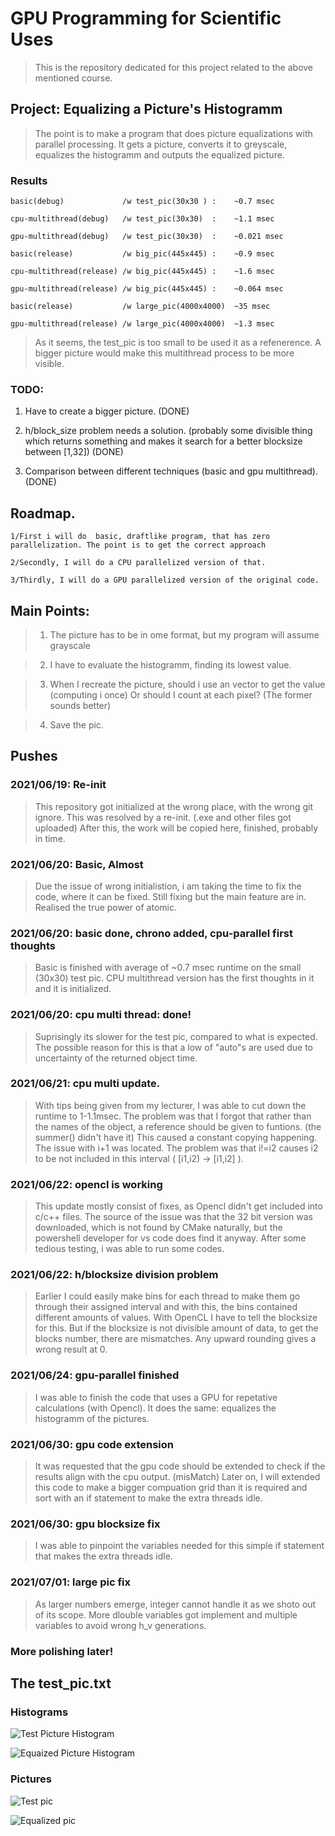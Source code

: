 # GPU Programming for Scientific Uses

> This is the repository dedicated for this project related to the above mentioned course.

## Project: Equalizing a Picture's Histogramm

> The point is to make a program that does picture equalizations with parallel processing. It gets a picture, converts it to greyscale, equalizes the histogramm and outputs the equalized picture.

### Results
    
    basic(debug)             /w test_pic(30x30 ) :    ~0.7 msec
 
    cpu-multithread(debug)   /w test_pic(30x30)  :    ~1.1 msec

    gpu-multithread(debug)   /w test_pic(30x30)  :    ~0.021 msec

    basic(release)           /w big_pic(445x445) :    ~0.9 msec

    cpu-multithread(release) /w big_pic(445x445) :    ~1.6 msec

    gpu-multithread(release) /w big_pic(445x445) :    ~0.064 msec

    basic(release)           /w large_pic(4000x4000)  ~35 msec

    gpu-multithread(release) /w large_pic(4000x4000)  ~1.3 msec

> As it seems, the test_pic is too small to be used it as a refenerence. A bigger picture would make this multithread process to be more visible.

### TODO:

1. Have to create a bigger picture. (DONE)

2. h/block_size problem needs a solution. (probably some divisible thing which returns something and makes it search for a better blocksize between [1,32]) (DONE)

3. Comparison between different techniques (basic and gpu multithread). (DONE)

## Roadmap.

    1/First i will do  basic, draftlike program, that has zero parallelization. The point is to get the correct approach

    2/Secondly, I will do a CPU parallelized version of that.

    3/Thirdly, I will do a GPU parallelized version of the original code. 

## Main Points:

> 1. The picture has to be in ome format, but my program will assume grayscale

> 2. I have to evaluate the histogramm, finding its lowest value.

> 3. When I recreate the picture, should i use an vector to get the value (computing i once) Or should I count at each pixel? (The former sounds better)

> 4. Save the pic.

## Pushes

### 2021/06/19: Re-init

> This repository got initialized at the wrong place, with the wrong git ignore. This was resolved by a re-init. (.exe and other files got uploaded) After this, the work will be copied here, finished, probably in time.

### 2021/06/20: Basic, Almost

> Due the issue of wrong initialistion, i am taking  the time to fix the code, where it can be fixed. Still fixing but the main feature are in. Realised the true power of atomic.

### 2021/06/20: basic done, chrono added, cpu-parallel first thoughts

> Basic is finished with average of ~0.7 msec runtime on the small (30x30) test pic. CPU multithread version has the first thoughts in it and it is initialized.

### 2021/06/20: cpu multi thread: done!

> Suprisingly its slower for the test pic, compared to what is expected. The possible reason for this is that a low of "auto"s are used due to uncertainty of the returned object time. 

### 2021/06/21: cpu multi update.

> With tips being given from my lecturer, I was able to cut down the runtime to 1-1.1msec. The problem was that I forgot that rather than the names of the object, a reference should be given to funtions. (the summer() didn't have it) This caused a constant copying happening.
> The issue with i+1 was located. The problem was that i!=i2 causes i2 to be not included in this interval ( [i1,i2) -> [i1,i2] ).

### 2021/06/22: opencl is working

> This update mostly consist of fixes, as Opencl didn't get included into c/c++ files. The source of the issue was that the 32 bit version was downloaded, which is not found by CMake naturally, but the powershell developer for vs code does find it anyway. After some tedious testing, i was able to run some codes.

### 2021/06/22: h/blocksize division problem

> Earlier I could easily make bins for each thread to make them go through their assigned interval and with this, the bins contained different amounts of values. With OpenCL I have to tell the blocksize for this. But if the blocksize is not divisible amount of data, to get the blocks number, there are mismatches. Any upward rounding gives a wrong result at 0.

### 2021/06/24: gpu-parallel finished

> I was able to finish the code that uses a GPU for repetative calculations (with Opencl). It does the same: equalizes the histogramm of the pictures.

### 2021/06/30: gpu code extension

> It was requested that the gpu code should be extended to check if the results align with the cpu output. (misMatch) Later on, I will extended this code to make a bigger compuation grid than it is required and sort with an if statement to make the extra threads idle.

### 2021/06/30: gpu blocksize fix

> I was able to pinpoint the variables needed for this simple if statement that makes the extra threads idle.

### 2021/07/01: large pic fix

> As larger numbers emerge, integer cannot handle it as we shoto out of its scope. More dlouble variables got implement and multiple variables to avoid wrong h_v generations.

### More polishing later!

## The test_pic.txt

### Histograms

![Test Picture Histogram](https://github.com/AdamGTaylor/GPU-2020-2021-2/blob/master/_notebooks/pics_preview/test_pic_hist.jpeg)

![Equaized Picture Histogram](https://github.com/AdamGTaylor/GPU-2020-2021-2/blob/master/_notebooks/pics_preview/eq_pic_hist.jpeg)

### Pictures

![Test pic](https://github.com/AdamGTaylor/GPU-2020-2021-2/blob/master/_notebooks/pics_preview/test_pic.jpeg)

![Equalized pic](https://github.com/AdamGTaylor/GPU-2020-2021-2/blob/master/_notebooks/pics_preview/eq_pic.jpeg)